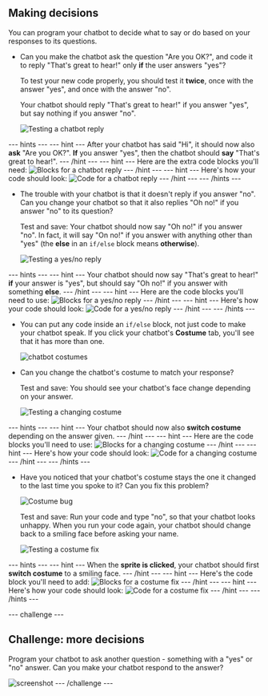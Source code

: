 ## Making decisions

You can program your chatbot to decide what to say or do based on your responses to its questions.

+ Can you make the chatbot ask the question "Are you OK?", and code it to reply "That's great to hear!" only __if__ the user answers "yes"?

    To test your new code properly, you should test it __twice__, once with the answer "yes", and once with the answer "no".

    Your chatbot should reply "That's great to hear!" if you answer "yes", but say nothing if you answer "no".

    ![Testing a chatbot reply](images/chatbot-if-test.png)

--- hints ---
--- hint ---
After your chatbot has said "Hi", it should now also __ask__ "Are you OK?". __If__ you answer "yes", then the chatbot should __say__ "That's great to hear!".
--- /hint ---
--- hint ---
Here are the extra code blocks you'll need:
![Blocks for a chatbot reply](images/chatbot-if-blocks.png)
--- /hint ---
--- hint ---
Here's how your code should look:
![Code for a chatbot reply](images/chatbot-if-code.png)
--- /hint ---
--- /hints ---

+ The trouble with your chatbot is that it doesn't reply if you answer "no". Can you change your chatbot so that it also replies "Oh no!" if you answer "no" to its question?

    Test and save: Your chatbot should now say "Oh no!" if you answer "no". In fact, it will say "On no!" if you answer with anything other than "yes" (the __else__ in an `if/else` block means __otherwise__).

    ![Testing a yes/no reply](images/chatbot-if-else-test.png)

--- hints ---
--- hint ---
Your chatbot should now say "That's great to hear!" __if__ your answer is "yes", but should say "Oh no!" if you answer with something __else__.
--- /hint ---
--- hint ---
Here are the code blocks you'll need to use:
![Blocks for a yes/no reply](images/chatbot-if-else-blocks.png)
--- /hint ---
--- hint ---
Here's how your code should look:
![Code for a yes/no reply](images/chatbot-if-else-code.png)
--- /hint ---
--- /hints ---

+ You can put any code inside an `if/else` block, not just code to make your chatbot speak. If you click your chatbot's **Costume** tab, you'll see that it has more than one.

    ![chatbot costumes](images/chatbot-costume-view.png)

+ Can you change the chatbot's costume to match your response?

    Test and save: You should see your chatbot's face change depending on your answer.

    ![Testing a changing costume](images/chatbot-costume-test.png)

--- hints ---
--- hint ---
Your chatbot should now also __switch costume__ depending on the answer given.
--- /hint ---
--- hint ---
Here are the code blocks you'll need to use:
![Blocks for a changing costume](images/chatbot-costume-blocks.png)
--- /hint ---
--- hint ---
Here's how your code should look:
![Code for a changing costume](images/chatbot-costume-code.png)
--- /hint ---
--- /hints ---

+ Have you noticed that your chatbot's costume stays the one it changed to the last time you spoke to it? Can you fix this problem?

    ![Costume bug](images/chatbot-costume-bug-test.png)

    Test and save: Run your code and type "no", so that your chatbot looks unhappy. When you run your code again, your chatbot should change back to a smiling face before asking your name.

    ![Testing a costume fix](images/chatbot-costume-fix-test.png)

--- hints ---
--- hint ---
When the __sprite is clicked__, your chatbot should first __switch costume__ to a smiling face.
--- /hint ---
--- hint ---
Here's the code block you'll need to add:
![Blocks for a costume fix](images/chatbot-costume-fix-blocks.png)
--- /hint ---
--- hint ---
Here's how your code should look:
![Code for a costume fix](images/chatbot-costume-fix-code.png)
--- /hint ---
--- /hints ---

--- challenge ---
## Challenge: more decisions

Program your chatbot to ask another question - something with a "yes" or "no" answer. Can you make your chatbot respond to the answer?

![screenshot](images/chatbot-joke.png)
--- /challenge ---
